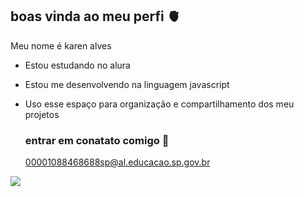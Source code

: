 ## boas vinda ao meu perfi 🫀

Meu nome é karen alves

- Estou estudando no alura
- Estou me desenvolvendo na linguagem javascript
- Uso esse espaço para organização e compartilhamento dos meu projetos

  ### entrar em conatato comigo 📧

  00001088468688sp@al.educacao.sp.gov.br


  

![](https://tenor.com/pt-BR/view/haikyuu-gif-19592559)
